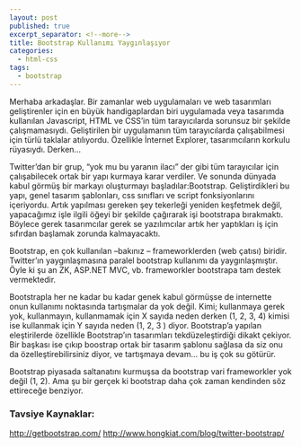 ```yaml
---
layout: post
published: true
excerpt_separator: <!--more-->
title: Bootstrap Kullanımı Yaygınlaşıyor
categories:
  - html-css
tags:
  - bootstrap
---
```

Merhaba arkadaşlar. Bir zamanlar web uygulamaları ve web tasarımları geliştirenler için en büyük handigaplardan biri uygulamada veya tasarımda kullanılan Javascript, HTML ve CSS’in tüm tarayıcılarda sorunsuz bir şekilde çalışmamasıydı. Geliştirilen bir uygulamanın tüm tarayıcılarda çalışabilmesi için türlü taklalar atılıyordu. Özellikle İnternet Explorer, tasarımcıların korkulu rüyasıydı. Derken… 

<!--more-->

Twitter’dan bir grup, “yok mu bu yaranın ilacı” der gibi tüm tarayıcılar için çalışabilecek ortak bir yapı kurmaya karar verdiler. Ve sonunda dünyada kabul görmüş bir markayı oluşturmayı başladılar:Bootstrap. Geliştirdikleri bu yapı, genel tasarım şablonları, css sınıfları ve script fonksiyonlarını içeriyordu. Artık yapılması gereken şey tekerleği yeniden keşfetmek değil, yapacağımız işle ilgili öğeyi bir şekilde çağırarak işi bootstrapa bırakmaktı. Böylece gerek tasarımcılar gerek se yazılımcılar artık her yaptıkları iş için sıfırdan başlamak zorunda kalmayacaktı.

Bootstrap, en çok kullanılan –bakınız – frameworklerden (web çatısı) biridir. Twitter’ın yaygınlaşmasına paralel bootstrap kullanımı da yaygınlaşmıştır. Öyle ki şu an ZK, ASP.NET MVC, vb. frameworkler bootstrapa tam destek vermektedir.

Bootstrapla her ne kadar bu kadar genek kabul görmüşse de internette onun kullanımı noktasında tartışmalar da yok değil. Kimi; kullanmaya gerek yok, kullanmayın, kullanmamak için X sayıda neden derken (1, 2, 3, 4) kimisi ise kullanmak için Y sayıda neden (1, 2, 3 ) diyor. Bootstrap’a yapılan eleştirilerde özellikle Bootstrap’ın tasarımları tekdüzeleştirdiği dikakt çekiyor. Bir başkası ise çıkıp boostrap ortak bir tasarım şablonu sağlasa da siz onu da özelleştirebilirsiniz diyor, ve tartışmaya devam… bu iş çok su götürür.

Bootstrap piyasada saltanatını kurmuşsa da bootstrap vari frameworkler yok değil (1, 2). Ama şu bir gerçek ki bootstrap daha çok zaman kendinden söz ettireceğe benziyor.

### Tavsiye Kaynaklar:
http://getbootstrap.com/
http://www.hongkiat.com/blog/twitter-bootstrap/
